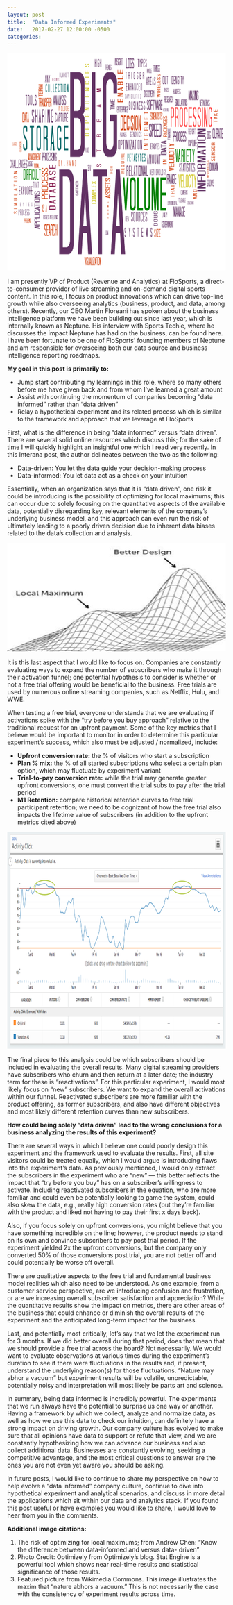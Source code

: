 ```yaml
---
layout: post
title:  "Data Informed Experiments"
date:   2017-02-27 12:00:00 -0500
categories: 
---
```


<img src="/assets/big-data.png" alt="Big Data" height="500"  style="width: 100%"> 

I am presently VP of Product (Revenue and Analytics) at FloSports, a direct-to-consumer provider of live streaming and on-demand digital sports content. In this role, I focus on product innovations which can drive top-line growth while also overseeing analytics (business, product, and data, among others). Recently, our CEO Martin Floreani has spoken about the business intelligence platform we have been building out since last year, which is internally known as Neptune. His interview with Sports Techie, where he discusses the impact Neptune has had on the business, can be found here. I have been fortunate to be one of FloSports’ founding members of Neptune and am responsible for overseeing both our data source and business intelligence reporting roadmaps.

<strong>My goal in this post is primarily to:</strong>

<ul>
  <li>Jump start contributing my learnings in this role, where so many others before me have given back and from whom I’ve learned a great amount</li>
  <li>Assist with continuing the momentum of companies becoming “data informed” rather than “data driven”</li>
  <li>Relay a hypothetical experiment and its related process which is similar to the framework and approach that we leverage   at FloSports</li>
</ul>

First, what is the difference in being “data informed” versus “data driven”. There are several solid online resources which discuss this; for the sake of time I will quickly highlight an insightful one which I read very recently. In this Interana post, the author delineates between the two as the following:

<ul>
<li>Data-driven: You let the data guide your decision-making process</li>

<li>Data-informed: You let data act as a check on your intuition</li>
</ul>

Essentially, when an organization says that it is “data driven”, one risk it could be introducing is the possibility of optimizing for local maximums; this can occur due to solely focusing on the quantitative aspects of the available data, potentially disregarding key, relevant elements of the company’s underlying business model, and this approach can even run the risk of ultimately leading to a poorly driven decision due to inherent data biases related to the data’s collection and analysis.

<img src="/assets/local-maximums.gif" alt="Local Maximums" height="250"  style="width: 100%"> 

It is this last aspect that I would like to focus on. Companies are constantly evaluating ways to expand the number of subscribers who make it through their activation funnel; one potential hypothesis to consider is whether or not a free trial offering would be beneficial to the business. Free trials are used by numerous online streaming companies, such as Netflix, Hulu, and WWE.

When testing a free trial, everyone understands that we are evaluating if activations spike with the “try before you buy approach” relative to the traditional request for an upfront payment. Some of the key metrics that I believe would be important to monitor in order to determine this particular experiment’s success, which also must be adjusted / normalized, include:

<ul>
<li><strong>Upfront conversion rate:</strong> the % of visitors who start a subscription</li>
<li><strong>Plan % mix:</strong> the % of all started subscriptions who select a certain plan option, which may fluctuate by experiment variant</li>
<li><strong>Trial-to-pay conversion rate:</strong> while the trial may generate greater upfront conversions, one must convert the trial subs to pay after the trial period</li>
<li><strong>M1 Retention:</strong> compare historical retention curves to free trial participant retention; we need to be cognizant of how the free trial also impacts the lifetime value of subscribers (in addition to the upfront metrics cited above)</li>
</ul>

<img src="/assets/optimizely-stat-engine.png" alt="Optimizely Stat Engine" height="500"  style="width: 100%"> 

The final piece to this analysis could be which subscribers should be included in evaluating the overall results. Many digital streaming providers have subscribers who churn and then return at a later date; the industry term for these is “reactivations”. For this particular experiment, I would most likely focus on “new” subscribers. We want to expand the overall activations within our funnel. Reactivated subscribers are more familiar with the product offering, as former subscribers, and also have different objectives and most likely different retention curves than new subscribers.

<strong>How could being solely “data driven” lead to the wrong conclusions for a business analyzing the results of this experiment?</strong>

There are several ways in which I believe one could poorly design this experiment and the framework used to evaluate the results. First, all site visitors could be treated equally, which I would argue is introducing flaws into the experiment’s data. As previously mentioned, I would only extract the subscribers in the experiment who are “new” — this better reflects the impact that “try before you buy” has on a subscriber’s willingness to activate. Including reactivated subscribers in the equation, who are more familiar and could even be potentially looking to game the system, could also skew the data, e.g., really high conversion rates (but they’re familiar with the product and liked not having to pay their first x days back).

Also, if you focus solely on upfront conversions, you might believe that you have something incredible on the line; however, the product needs to stand on its own and convince subscribers to pay post trial period. If the experiment yielded 2x the upfront conversions, but the company only converted 50% of those conversions post trial, you are not better off and could potentially be worse off overall.

There are qualitative aspects to the free trial and fundamental business model realities which also need to be understood. As one example, from a customer service perspective, are we introducing confusion and frustration, or are we increasing overall subscriber satisfaction and appreciation? While the quantitative results show the impact on metrics, there are other areas of the business that could enhance or diminish the overall results of the experiment and the anticipated long-term impact for the business.

Last, and potentially most critically, let’s say that we let the experiment run for 3 months. If we did better overall during that period, does that mean that we should provide a free trial across the board? Not necessarily. We would want to evaluate observations at various times during the experiment’s duration to see if there were fluctuations in the results and, if present, understand the underlying reason(s) for those fluctuations. “Nature may abhor a vacuum” but experiment results will be volatile, unpredictable, potentially noisy and interpretation will most likely be parts art and science.

In summary, being data informed is incredibly powerful. The experiments that we run always have the potential to surprise us one way or another. Having a framework by which we collect, analyze and normalize data, as well as how we use this data to check our intuition, can definitely have a strong impact on driving growth. Our company culture has evolved to make sure that all opinions have data to support or refute that view, and we are constantly hypothesizing how we can advance our business and also collect additional data. Businesses are constantly evolving, seeking a competitive advantage, and the most critical questions to answer are the ones you are not even yet aware you should be asking.

In future posts, I would like to continue to share my perspective on how to help evolve a “data informed” company culture, continue to dive into hypothetical experiment and analytical scenarios, and discuss in more detail the applications which sit within our data and analytics stack. If you found this post useful or have examples you would like to share, I would love to hear from you in the comments.

<strong>Additional image citations:</strong>

<ol>
  <li>The risk of optimizing for local maximums; from Andrew Chen: “Know the difference between data-informed and versus data-    driven”</li>
  <li>Photo Credit: Optimizely from Optimizely’s blog. Stat Engine is a powerful tool which shows near real-time results and      statistical significance of those results.</li>
  <li>Featured picture from Wikimedia Commons. This image illustrates the maxim that “nature abhors a vacuum.” This is not       necessarily the case with the consistency of experiment results across time.</li>
</ol>
